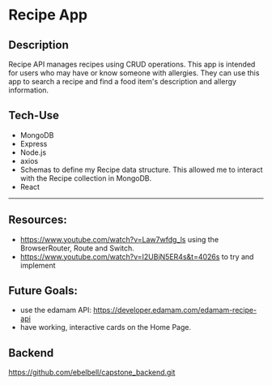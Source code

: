 # Recipe App

## Description

Recipe API manages recipes using CRUD operations. This app is intended for users who may have or know someone with allergies. They can use this app to search a recipe and find a food item's description and allergy information. 

## Tech-Use

* MongoDB
* Express
* Node.js
* axios
* Schemas to define my Recipe data structure. This allowed me to interact with the Recipe collection in MongoDB.
* React

---------------------------
## Resources:

- https://www.youtube.com/watch?v=Law7wfdg_ls using the BrowserRouter, Route and Switch.
- https://www.youtube.com/watch?v=I2UBjN5ER4s&t=4026s to try and implement

## Future Goals:

- use the edamam API: https://developer.edamam.com/edamam-recipe-api
- have working, interactive cards on the Home Page.

## Backend
https://github.com/ebelbell/capstone_backend.git
